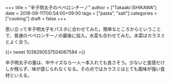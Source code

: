 +++
title = "辛子明太子のペペロンチーノ"
author = ["Takaaki ISHIKAWA"]
date = 2018-09-11T00:54:00+09:00
tags = ["pasta", "salt"]
categories = ["cooking"]
draft = false
+++

思い立って辛子明太子をパスタに合わせてみた。簡単なところからということで、普通のペペロンチーノの最後に投入。水菜も合わせてみた。水菜はカラスミとよく合う。

{{< tweet 1038290537504067584 >}}

辛子明太子の量は、中サイズなら一人一本入れても良さそう。少ないと食感だけしか残らず、味が感じられなくなる。その点ではカラスミはとても風味が強い食材といえる。
